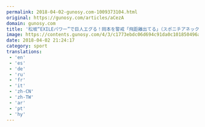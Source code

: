 ```yaml
---
permalink: 2018-04-02-gunosy.com-1009373104.html
original: https://gunosy.com/articles/aCezA
domain: gunosy.com
title: '松坂“EXILEパワー”で巨人エグる！岡本を警戒「飛距離出てる」（スポニチアネックス） - グノシー'
image: https://contents.gunosy.com/4/3/c1773ebdc06d694c91da0c101850496a_content.jpg
date: 2018-04-02 21:24:17
category: sport
translations: 
 - 'en'
 - 'es'
 - 'de'
 - 'ru'
 - 'fr'
 - 'it'
 - 'zh-CN'
 - 'zh-TW'
 - 'ar'
 - 'pt'
 - 'hy'
---
```


